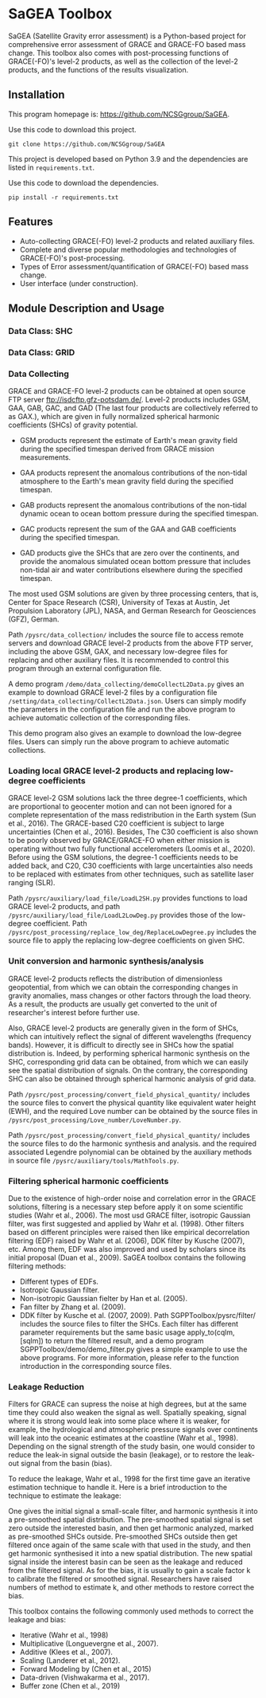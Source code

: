 # SaGEA Toolbox
SaGEA (Satellite Gravity error assessment) is a Python-based project for comprehensive error assessment of GRACE and GRACE-FO based mass change.
This toolbox also comes with post-processing functions of GRACE(-FO)'s level-2 products,
as well as the collection of the level-2 products, and the functions of the results visualization.

## Installation
This program homepage is: https://github.com/NCSGgroup/SaGEA.

Use this code to download this project.

`git clone https://github.com/NCSGgroup/SaGEA`

This project is developed based on Python 3.9 and the dependencies are listed in `requirements.txt`.

Use this code to download the dependencies.

`pip install -r requirements.txt`

## Features
- Auto-collecting GRACE(-FO) level-2 products and related auxiliary files.
- Complete and diverse popular methodologies and technologies of GRACE(-FO)'s post-processing.
- Types of Error assessment/quantification of GRACE(-FO) based mass change.
- User interface (under construction).

## Module Description and Usage

### Data Class: SHC
 
### Data Class: GRID

### Data Collecting
GRACE and GRACE-FO level-2 products can be obtained at open source FTP server ftp://isdcftp.gfz-potsdam.de/.
Level-2 products includes GSM, GAA, GAB, GAC, and GAD (The last four products are collectively referred to as GAX.),
which are given in fully normalized spherical harmonic coefficients (SHCs) of gravity potential.

- GSM products represent the estimate of Earth's mean gravity field during the specified timespan derived from GRACE mission measurements.

- GAA products represent the anomalous contributions of the non-tidal atmosphere to the Earth's mean gravity field during the specified timespan.

- GAB products represent the anomalous contributions of the non-tidal dynamic ocean to ocean bottom pressure during the specified timespan.

- GAC products represent the sum of the GAA and GAB coefficients during the specified timespan.

- GAD products give the SHCs that are zero over the continents, and provide the anomalous simulated ocean bottom pressure that includes non-tidal air and water contributions elsewhere during the specified timespan.

The most used GSM solutions are given by three processing centers, that is, Center for Space Research (CSR), University of Texas at Austin, Jet Propulsion Laboratory (JPL), NASA, and German Research for Geosciences (GFZ), German.

Path `/pysrc/data_collection/` includes the source file to access remote servers and download GRACE level-2 products from the above FTP server,
including the above GSM, GAX, and necessary low-degree files for replacing and other auxiliary files.
It is recommended to control this program through an external configuration file.

A demo program `/demo/data_collecting/demoCollectL2Data.py` gives an example to download GRACE level-2 files by a configuration file `/setting/data_collecting/CollectL2Data.json`.
Users can simply modify the parameters in the configuration file and run the above program to achieve automatic collection of the corresponding files.

This demo program also gives an example to download the low-degree files. Users can simply run the above program to achieve automatic collections.

### Loading local GRACE level-2 products and replacing low-degree coefficients
GRACE level-2 GSM solutions lack the three degree-1 coefficients,
which are proportional to geocenter motion and can not been ignored for a complete representation of the mass redistribution in the Earth system (Sun et al., 2016).
The GRACE-based C20 coefficient is subject to large uncertainties (Chen et al., 2016).
Besides, The C30 coefficient is also shown to be poorly observed by GRACE/GRACE-FO when either mission is operating without two fully functional accelerometers (Loomis et al., 2020).
Before using the GSM solutions,
the degree-1 coefficients needs to be added back, 
and C20, C30 coefficients with large uncertainties also needs to be replaced with estimates from other techniques, 
such as satellite laser ranging (SLR).

Path `/pysrc/auxiliary/load_file/LoadL2SH.py` provides functions to load GRACE level-2 products,
and path `/pysrc/auxiliary/load_file/LoadL2LowDeg.py` provides those of the low-degree coefficient.
Path `/pysrc/post_processing/replace_low_deg/ReplaceLowDegree.py` includes the source file to apply the replacing low-degree coefficients on given SHC.

### Unit conversion and harmonic synthesis/analysis
GRACE level-2 products reflects the distribution of dimensionless geopotential,
from which we can obtain the corresponding changes in gravity anomalies,
mass changes or other factors through the load theory.
As a result, the products are usually get converted to the unit of researcher's interest before further use.

Also, GRACE level-2 products are generally given in the form of SHCs,
which can intuitively reflect the signal of different wavelengths (frequency bands).
However, it is difficult to directly see in SHCs how the spatial distribution is.
Indeed, by performing spherical harmonic synthesis on the SHC,
corresponding grid data can be obtained,
from which we can easily see the spatial distribution of signals.
On the contrary, the corresponding SHC can also be obtained through spherical harmonic analysis of grid data.

Path `/pysrc/post_processing/convert_field_physical_quantity/` includes the source files to convert the physical quantity like equivalent water height (EWH),
and the required Love number can be obtained by the source files in `/pysrc/post_processing/Love_number/LoveNumber.py`.

Path `/pysrc/post_processing/convert_field_physical_quantity/` includes the source files to do the harmonic synthesis and analysis.
and the required associated Legendre polynomial can be obtained by the auxiliary methods in source file `/pysrc/auxiliary/tools/MathTools.py`.

### Filtering spherical harmonic coefficients
Due to the existence of high-order noise and correlation error in the GRACE solutions,
filtering is a necessary step before apply it on some scientific studies (Wahr et al., 2006).
The most usd GRACE filter, isotropic Gaussian filter, was first suggested and applied by Wahr et al. (1998).
Other filters based on different principles were raised then like empirical decorrelation filtering (EDF) raised by Wahr et al. (2006),
DDK filter by Kusche (2007), etc.
Among them, EDF was also improved and used by scholars since its initial proposal (Duan et al., 2009).
SaGEA toolbox contains the following filtering methods:

- Different types of EDFs.
- Isotropic Gaussian filter.
- Non-isotropic Gaussian fielter by Han et al. (2005).
- Fan filter by Zhang et al. (2009).
- DDK filter by Kusche et al. (2007, 2009).
Path SGPPToolbox/pysrc/filter/ includes the source files to filter the SHCs. Each filter has different parameter requirements but the same basic usage apply_to(cqlm, [sqlm]) to return the filtered result, and a demo program SGPPToolbox/demo/demo_filter.py gives a simple example to use the above programs. For more information, please refer to the function introduction in the corresponding source files.

### Leakage Reduction
Filters for GRACE can supress the noise at high degrees, but at the same time they could also weaken the signal as well. Spatially speaking, signal where it is strong would leak into some place where it is weaker, for example, the hydrological and atmospheric pressure signals over continents will leak into the oceanic estimates at the coastline (Wahr et al., 1998). Depending on the signal strength of the study basin, one would consider to reduce the leak-in signal outside the basin (leakage), or to restore the leak-out signal from the basin (bias).

To reduce the leakage, Wahr et al., 1998 for the first time gave an iterative estimation technique to handle it. Here is a brief introduction to the technique to estimate the leakage:

One gives the initial signal a small-scale filter, and harmonic synthesis it into a pre-smoothed spatial distribution.
The pre-smoothed spatial signal is set zero outside the interested basin, and then get harmonic analyzed, marked as pre-smoothed SHCs outside.
Pre-smoothed SHCs outside then get filtered once again of the same scale with that used in the study, and then get harmonic synthesised it into a new spatial distribution. The new spatial signal inside the interest basin can be seen as the leakage and reduced from the filtered signal.
As for the bias, it is usually to gain a scale factor k to calibrate the filtered or smoothed signal. Researchers have raised numbers of method to estimate k, and other methods to restore correct the bias.

This toolbox contains the following commonly used methods to correct the leakage and bias:

- Iterative (Wahr et al., 1998)
- Multiplicative (Longuevergne et al., 2007).
- Additive (Klees et al., 2007).
- Scaling (Landerer et al., 2012).
- Forward Modeling by (Chen et al., 2015)
- Data-driven (Vishwakarma et al., 2017).
- Buffer zone (Chen et al., 2019)